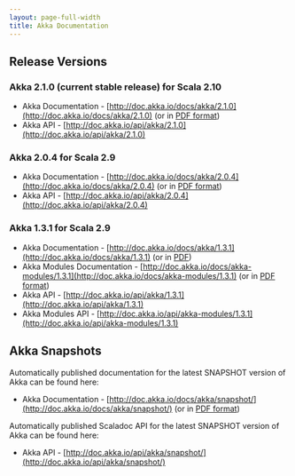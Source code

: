 ```yaml
---
layout: page-full-width
title: Akka Documentation
---
```


## Release Versions

### Akka 2.1.0 (current stable release) for Scala 2.10

* Akka Documentation - [http://doc.akka.io/docs/akka/2.1.0](http://doc.akka.io/docs/akka/2.1.0) (or in [PDF format](http://doc.akka.io/docs/akka/2.1.0/Akka.pdf))
* Akka API - [http://doc.akka.io/api/akka/2.1.0](http://doc.akka.io/api/akka/2.1.0)

### Akka 2.0.4 for Scala 2.9

* Akka Documentation - [http://doc.akka.io/docs/akka/2.0.4](http://doc.akka.io/docs/akka/2.0.4) (or in [PDF format](http://doc.akka.io/docs/akka/2.0.4/Akka.pdf))
* Akka API - [http://doc.akka.io/api/akka/2.0.4](http://doc.akka.io/api/akka/2.0.4)


### Akka 1.3.1 for Scala 2.9

* Akka Documentation - [http://doc.akka.io/docs/akka/1.3.1](http://doc.akka.io/docs/akka/1.3.1) (or in [PDF](http://doc.akka.io/docs/akka/1.3.1/Akka.pdf))
* Akka Modules Documentation - [http://doc.akka.io/docs/akka-modules/1.3.1](http://doc.akka.io/docs/akka-modules/1.3.1) (or in [PDF format](http://doc.akka.io/docs/akka-modules/1.3.1/AkkaModules.pdf))
* Akka API - [http://doc.akka.io/api/akka/1.3.1](http://doc.akka.io/api/akka/1.3.1)
* Akka Modules API - [http://doc.akka.io/api/akka-modules/1.3.1](http://doc.akka.io/api/akka-modules/1.3.1)


## Akka Snapshots

Automatically published documentation for the latest SNAPSHOT version of Akka can be found here:

* Akka Documentation - [http://doc.akka.io/docs/akka/snapshot/](http://doc.akka.io/docs/akka/snapshot/) (or in [PDF format](http://doc.akka.io/docs/akka/snapshot/Akka.pdf))

Automatically published Scaladoc API for the latest SNAPSHOT version of Akka can be found here:

* Akka API - [http://doc.akka.io/api/akka/snapshot/](http://doc.akka.io/api/akka/snapshot/)
